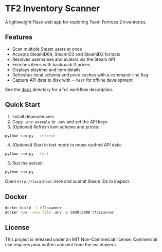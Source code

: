 # TF2 Inventory Scanner


A lightweight Flask web app for exploring Team Fortress 2 inventories.

## Features

- Scan multiple Steam users at once
- Accepts SteamID64, SteamID3 and SteamID2 formats
- Resolves usernames and avatars via the Steam API
- Enriches items with backpack.tf prices
- Displays playtime and item details
- Refreshes local schema and price caches with a command-line flag
- Capture API data to disk with `--test` for offline development

See the [docs](docs/) directory for a full workflow description.

## Quick Start

1. Install dependencies
2. Copy `.env.example` to `.env` and set the API keys
3. (Optional) Refresh item schema and prices:

```bash
python run.py --refresh
```

4. (Optional) Start in test mode to reuse cached API data:

```bash
python run.py --test
```

5. Run the server:

```bash
python run.py
```

Open `http://localhost:5000` and submit Steam IDs to inspect.

## Docker

```bash
docker build -t tf2scanner .
docker run --env-file .env -p 5000:5000 tf2scanner
```

## License

This project is released under an MIT Non-Commercial license. Commercial use
requires prior written consent from the maintainers.
